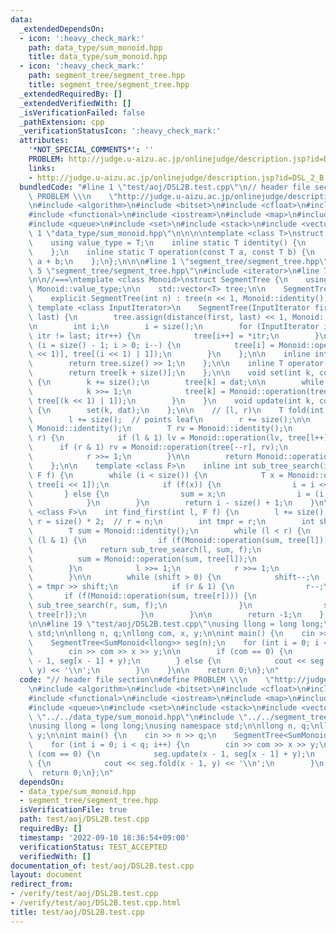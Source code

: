 ```yaml
---
data:
  _extendedDependsOn:
  - icon: ':heavy_check_mark:'
    path: data_type/sum_monoid.hpp
    title: data_type/sum_monoid.hpp
  - icon: ':heavy_check_mark:'
    path: segment_tree/segment_tree.hpp
    title: segment_tree/segment_tree.hpp
  _extendedRequiredBy: []
  _extendedVerifiedWith: []
  _isVerificationFailed: false
  _pathExtension: cpp
  _verificationStatusIcon: ':heavy_check_mark:'
  attributes:
    '*NOT_SPECIAL_COMMENTS*': ''
    PROBLEM: http://judge.u-aizu.ac.jp/onlinejudge/description.jsp?id=DSL_2_B
    links:
    - http://judge.u-aizu.ac.jp/onlinejudge/description.jsp?id=DSL_2_B
  bundledCode: "#line 1 \"test/aoj/DSL2B.test.cpp\"\n// header file section\n#define\
    \ PROBLEM \\\n    \"http://judge.u-aizu.ac.jp/onlinejudge/description.jsp?id=DSL_2_B\"\
    \n#include <algorithm>\n#include <bitset>\n#include <cfloat>\n#include <cstdio>\n\
    #include <functional>\n#include <iostream>\n#include <map>\n#include <numeric>\n\
    #include <queue>\n#include <set>\n#include <stack>\n#include <vector>\n\n#line\
    \ 1 \"data_type/sum_monoid.hpp\"\n\n\n\ntemplate <class T>\nstruct SumMonoid {\n\
    \    using value_type = T;\n    inline static T identity() {\n        return (T)0;\n\
    \    };\n    inline static T operation(const T a, const T b) {\n        return\
    \ a + b;\n    };\n};\n\n\n#line 1 \"segment_tree/segment_tree.hpp\"\n\n\n\n#line\
    \ 5 \"segment_tree/segment_tree.hpp\"\n#include <iterator>\n#line 7 \"segment_tree/segment_tree.hpp\"\
    \n\n//===\ntemplate <class Monoid>\nstruct SegmentTree {\n    using T = typename\
    \ Monoid::value_type;\n\n    std::vector<T> tree;\n\n    SegmentTree() = default;\n\
    \    explicit SegmentTree(int n) : tree(n << 1, Monoid::identity()){};\n\n   \
    \ template <class InputIterator>\n    SegmentTree(InputIterator first, InputIterator\
    \ last) {\n        tree.assign(distance(first, last) << 1, Monoid::identity());\n\
    \n        int i;\n        i = size();\n        for (InputIterator itr = first;\
    \ itr != last; itr++) {\n            tree[i++] = *itr;\n        }\n        for\
    \ (i = size() - 1; i > 0; i--) {\n            tree[i] = Monoid::operation(tree[(i\
    \ << 1)], tree[(i << 1) | 1]);\n        }\n    };\n\n    inline int size() {\n\
    \        return tree.size() >> 1;\n    };\n\n    inline T operator[](int k) {\n\
    \        return tree[k + size()];\n    };\n\n    void set(int k, const T dat)\
    \ {\n        k += size();\n        tree[k] = dat;\n\n        while (k > 1) {\n\
    \            k >>= 1;\n            tree[k] = Monoid::operation(tree[(k << 1)],\
    \ tree[(k << 1) | 1]);\n        }\n    }\n    void update(int k, const T dat)\
    \ {\n        set(k, dat);\n    };\n\n    // [l, r)\n    T fold(int l, int r) {\n\
    \        l += size();  // points leaf\n        r += size();\n\n        T lv =\
    \ Monoid::identity();\n        T rv = Monoid::identity();\n        while (l <\
    \ r) {\n            if (l & 1) lv = Monoid::operation(lv, tree[l++]);\n      \
    \      if (r & 1) rv = Monoid::operation(tree[--r], rv);\n            l >>= 1;\n\
    \            r >>= 1;\n        }\n\n        return Monoid::operation(lv, rv);\n\
    \    };\n\n    template <class F>\n    inline int sub_tree_search(int i, T sum,\
    \ F f) {\n        while (i < size()) {\n            T x = Monoid::operation(sum,\
    \ tree[i << 1]);\n            if (f(x)) {\n                i = i << 1;\n     \
    \       } else {\n                sum = x;\n                i = (i << 1) | 1;\n\
    \            }\n        }\n        return i - size() + 1;\n    }\n\n    template\
    \ <class F>\n    int find_first(int l, F f) {\n        l += size();\n        int\
    \ r = size() * 2;  // r = n;\n        int tmpr = r;\n        int shift = 0;\n\n\
    \        T sum = Monoid::identity();\n        while (l < r) {\n            if\
    \ (l & 1) {\n                if (f(Monoid::operation(sum, tree[l]))) {\n     \
    \               return sub_tree_search(l, sum, f);\n                }\n      \
    \          sum = Monoid::operation(sum, tree[l]);\n                l++;\n    \
    \        }\n            l >>= 1;\n            r >>= 1;\n            shift++;\n\
    \        }\n\n        while (shift > 0) {\n            shift--;\n            r\
    \ = tmpr >> shift;\n            if (r & 1) {\n                r--;\n         \
    \       if (f(Monoid::operation(sum, tree[r]))) {\n                    return\
    \ sub_tree_search(r, sum, f);\n                }\n                sum = Monoid::operation(sum,\
    \ tree[r]);\n            }\n        }\n\n        return -1;\n    };\n};\n//===\n\
    \n\n#line 19 \"test/aoj/DSL2B.test.cpp\"\nusing llong = long long;\nusing namespace\
    \ std;\n\nllong n, q;\nllong com, x, y;\n\nint main() {\n    cin >> n >> q;\n\
    \    SegmentTree<SumMonoid<llong>> seg(n);\n    for (int i = 0; i < q; i++) {\n\
    \        cin >> com >> x >> y;\n\n        if (com == 0) {\n            seg.update(x\
    \ - 1, seg[x - 1] + y);\n        } else {\n            cout << seg.fold(x - 1,\
    \ y) << '\\n';\n        }\n    }\n\n    return 0;\n};\n"
  code: "// header file section\n#define PROBLEM \\\n    \"http://judge.u-aizu.ac.jp/onlinejudge/description.jsp?id=DSL_2_B\"\
    \n#include <algorithm>\n#include <bitset>\n#include <cfloat>\n#include <cstdio>\n\
    #include <functional>\n#include <iostream>\n#include <map>\n#include <numeric>\n\
    #include <queue>\n#include <set>\n#include <stack>\n#include <vector>\n\n#include\
    \ \"../../data_type/sum_monoid.hpp\"\n#include \"../../segment_tree/segment_tree.hpp\"\
    \nusing llong = long long;\nusing namespace std;\n\nllong n, q;\nllong com, x,\
    \ y;\n\nint main() {\n    cin >> n >> q;\n    SegmentTree<SumMonoid<llong>> seg(n);\n\
    \    for (int i = 0; i < q; i++) {\n        cin >> com >> x >> y;\n\n        if\
    \ (com == 0) {\n            seg.update(x - 1, seg[x - 1] + y);\n        } else\
    \ {\n            cout << seg.fold(x - 1, y) << '\\n';\n        }\n    }\n\n  \
    \  return 0;\n};\n"
  dependsOn:
  - data_type/sum_monoid.hpp
  - segment_tree/segment_tree.hpp
  isVerificationFile: true
  path: test/aoj/DSL2B.test.cpp
  requiredBy: []
  timestamp: '2022-09-10 18:36:54+09:00'
  verificationStatus: TEST_ACCEPTED
  verifiedWith: []
documentation_of: test/aoj/DSL2B.test.cpp
layout: document
redirect_from:
- /verify/test/aoj/DSL2B.test.cpp
- /verify/test/aoj/DSL2B.test.cpp.html
title: test/aoj/DSL2B.test.cpp
---
```

